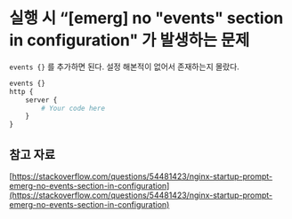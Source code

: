 # 실행 시 “[emerg] no "events" section in configuration" 가 발생하는 문제

`events {}` 를 추가하면 된다. 설정 해본적이 없어서 존재하는지 몰랐다.

```python
events {}
http {
    server {
        # Your code here
    }
}
```

## 참고 자료

[https://stackoverflow.com/questions/54481423/nginx-startup-prompt-emerg-no-events-section-in-configuration](https://stackoverflow.com/questions/54481423/nginx-startup-prompt-emerg-no-events-section-in-configuration)